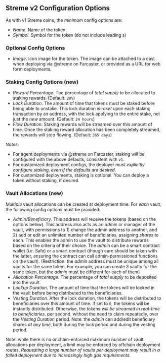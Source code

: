## Streme v2 Configuration Options

As with v1 Streme coins, the _minimum_ config options are:

- *Name*. Name of the token
- *Symbol*. Symbol for the token (do not include leading `$`)

### Optional Config Options

- *Image*. Icon image for the token. The image can be attached to a cast when deploying via @streme on Farcaster, or provided as a URL for web form deployments.

### Staking Config Options (new)

- *Reward Percentage*. The percentage of _total supply_ to be allocated to staking rewards. (Default: `20%`)
- *Lock Duration*. The amount of time that tokens must be staked before being able to unstake. This lock duration is _reset_ upon each staking transaction by an address, with the lock applying to the entire stake, not just the _new_ amount. (Default: `24 hours`)
- *Flow Duration*. Staking rewards will be streamed over this amount of time. Once the staking reward allocation has been completely streamed, the rewards will stop flowing. (Default: `365 days`)

*Notes:* 
- For agent deployments via @streme on Farcaster, staking will be configured with the above defaults, consistent with `v1`.
- For customized deployment configs, the deployer _must explicitly configure staking, even if the defaults are desired_.
- For customized deployments, staking is optional. You can deploy a token without staking, if desired.

### Vault Allocations (new)

_Multiple_ vault allocations can be created at deployment time. For _each_ vault, the following config options must be provided:

- *Admin/Beneficiary*. This address will receive the tokens (based on the options below). This address also acts as an _admin_ or manager of the vault, with permissions to 1) change the admin address to another, and 2) add or edit an unlimited number of beneficiaries, assigning _shares_ to each. This enables the admin to use the vault to distribute rewards based on the criteria of their choice. The _admin_ can be a smart contract wallet (i.e. Safe) or a smart contract (though care should be taken with the latter, ensuring the contract can call admin-permissioned functions on the vault). (Restriction: the _admin_ address must be unique among all vaults for the same token. For example, you can create 3 vaults for the same token, but the _admin_ must be different for each of them)
- *Allocation Percentage*. The percentage of _total supply_ to be deposited into the vault.
- *Lockup Duration*. The amount of time that the tokens will be locked in the vault before being distributed to the beneficiaries.
- *Vesting Duration*. After the lock duration, the tokens will be distributed to beneficiaries over this amount of time. If set to `0`, the tokens will be instantly distributed. Otherwise, the tokens _will be streamed in real-time to beneficiaries_, per second, without the need to claim repeatedly, over the _Vesting Duration_ period. Note: the _admin_ can add/edit beneficiary shares _at any time_, both during the lock period and during the vesting period.

Note: while there is no onchain-enforced maximum number of vault allocations per deployment, a limit may be enforced by offchain deployment routes. _Requesting a large number of vaults per deployment may result in a failed deployment due to increasingly high gas requirements_.

